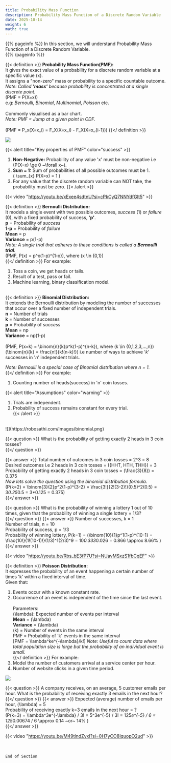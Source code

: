 ```yaml
---
title: Probability Mass Function
description: Probability Mass Function of a Discrete Random Variable
date: 2025-10-14
weight: 6
math: true
---
```


{{% pageinfo %}}
In this section, we will understand Probability Mass Function of a Discrete Random Variable.<br>
{{% /pageinfo %}}

{{< definition >}}
**Probability Mass Function(PMF):** <br>
It gives the exact value of a probability for a discrete random variable at a specific value \(x\).<br>
It assigns a "non-zero" mass or probability to a specific countable outcome.<br>
*Note: Called **'mass'** because probability is concentrated at a single discrete point.* <br>
\(PMF = P(X=x)\) <br>
e.g: _Bernoulli_, _Binomial_, _Multinomial_, _Poisson_ etc. <br><br>
Commonly visualised as a bar chart. <br>
*Note: PMF = Jump at a given point in CDF.* <br><br>
\(PMF = P_x(X=x_i) = F_X(X=x_i) - F_X(X=x_{i-1})\)
{{</ definition >}}

![](https://robosathi.com/images/cdf_example_1.png)

{{< alert title="Key properties of PMF" color="success" >}}
1. **Non-Negative:** Probability of any value 'x' must be non-negative i.e \(P(X=x) \ge 0 ~\forall x~\). <br>
2. **Sum = 1:** Sum of probabilities of all possible outcomes must be 1. <br>
\( \sum_{x} P(X=x) = 1 \) <br>
3. For any value that the discrete random variable can NOT take, the probability must be zero.
{{< /alert >}}

{{< video "https://youtu.be/xExee4sdtnU?si=cPkCyQ7NNYdfGIt5" >}}
<br>

{{< definition >}}
**Bernoulli Distribution:** <br>
It models a single event with two possible outcomes, _success_ (1) or _failure_ (0), with a fixed probability of success, 
**'p'**. <br>
**p** = Probability of _success_ <br>
**1-p** = Probability of _failure_ <br>
**Mean** = p <br>
**Variance** = p(1-p) <br>
*Note: A single trial that adheres to these conditions is called a **Bernoulli trial**.* <br>
\(PMF, P(x) = p^x(1-p)^{1-x}\), where \(x \in \{0,1\}\) <br>
{{</ definition >}}
For example: 
1. Toss a coin, we get heads or tails. <br>
2. Result of a test, pass or fail. <br>
3. Machine learning, binary classification model. <br><br>

{{< definition >}}
**Binomial Distribution:** <br>
It extends the Bernoulli distribution by modeling the number of successes that occur over a fixed number of 
independent trials. <br>
**n** = Number of trials <br>
**k** = Number of successes <br>
**p** = Probability of _success_ <br>
**Mean** = np <br>
**Variance** = np(1-p) <br><br>
\(PMF, P(x=k) = \binom{n}{k}p^k(1-p)^{n-k}\), where \(k \in \{0,1,2,3,...,n\}\) <br>
\(\binom{n}{k} = \frac{n!}{k!(n-k)!}\) i.e number of ways to achieve '_k_' successes in '_n_' independent trials. <br>

*Note: Bernoulli is a special case of Binomial distribution where n = 1.* <br>
{{</ definition >}}
For example:
1. Counting number of heads(success) in 'n' coin tosses. <br>

{{< alert title="Assumptions" color="warning" >}}
1. Trials are independent. <br>
2. Probability of success remains constant for every trial. <br>
{{< /alert >}}
<br>
![](https://robosathi.com/images/binomial.png)

{{< question >}}
What is the probability of getting exactly 2 heads in 3 coin tosses? <br>
{{</ question >}}

{{< answer >}}
Total number of outcomes in 3 coin tosses = 2^3 = 8 <br>
Desired outcomes i.e 2 heads in 3 coin tosses = \(\{HHT, HTH, THH\}\) = 3 <br>
Probability of getting exactly 2 heads in 3 coin tosses = \(\frac{3}{8}\) = 0.375 <br>
*Now lets solve the question using the binomial distribution formula.* <br>
\(P(k=2) = \binom{3}{2}p^2(1-p)^{3-2} = \frac{3!}{2!(3-2)!}(0.5)^2(0.5) = 3*0.25*0.5 = 3*0.125 = 0.375\) <br>
{{</ answer >}}
<br>

{{< question >}}
What is the probability of winning a lottery 1 out of 10 times, given that the probability of winning a single lottery 
= 1/3? <br>
{{</ question >}}
{{< answer >}}
Number of successes, k = 1 <br>
Number of trials, n = 10 <br>
Probability of success, p = 1/3 <br>
Probability of winning lottery, P(k=1) = \(\binom{10}{1}p^1(1-p)^{10-1} = \frac{10!}{1!(10-1)!}(1/3)^1(2/3)^9 = 
10*0.333*0.026 = 0.866 \approx 8.66\% \) <br>
{{</ answer >}}
<br>

{{< video "https://youtu.be/Rbs_bE3fP7U?si=NUavMSxzS1fbCqEF" >}}
<br>

{{< definition >}}
**Poisson Distribution:** <br>
It expresses the probability of an event happening a certain number of times 'k' within a fixed interval of time. <br>
Given that:
1. Events occur with a known constant rate.<br>
2. Occurrence of an event is independent of the time since the last event. <br><br>
Parameters: <br>
\(\lambda\): Expected number of events per interval <br>
**Mean** = \(\lambda\) <br>
**Variance** = \(\lambda\)<br>
\(k\) = Number of events in the same interval <br>
PMF = Probability of 'k' events in the same interval <br>
\[PMF = \lambda^ke^{-\lambda}/k!\]
*Note: Useful to count data where total population size is large but the probability of an individual event is small.* <br>
{{</ definition >}}
For example: 
1. Model the number of customers arrival at a service center per hour. <br>
2. Number of website clicks in a given time period. <br>

![](https://robosathi.com/images/poisson_pmf.png)

{{< question >}}
A company receives, on an average, 5 customer emails per hour. What is the probability of receiving exactly 3 emails
in the next hour? <br>
{{</ question >}}
{{< answer >}}
Expected (average) number of emails per hour, \(\lambda\) = 5 <br>
Probability of receiving exactly k=3 emails in the next hour = ? <br>
\(P(k=3) = \lambda^3e^{-\lambda} / 3! = 5^3e^{-5} / 3! = 125*e^{-5} / 6 = 125*0.00674 / 6 \approx 0.14 ~or~ 14\%  \) <br>
{{</ answer >}}
<br>

{{< video "https://youtu.be/M49tlndZvxI?si=0H7yCO8IquopO2ud" >}}

<br><br>
```End of Section```